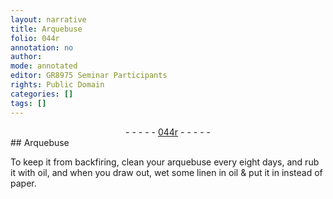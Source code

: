 ```yaml
---
layout: narrative
title: Arquebuse
folio: 044r
annotation: no
author:
mode: annotated
editor: GR8975 Seminar Participants
rights: Public Domain
categories: []
tags: []
---
```


 <div class="folio" align="center">- - - - - <a href="http://gallica.bnf.fr/ark:/12148/btv1b10500001g/f93.image" target="_blank">044r</a> - - - - - </div>  
## Arquebuse

 
To keep it from backfiring, clean your arquebuse every eight days, and rub it with oil, and when you draw out, wet some linen in oil & put it in instead of paper.
 
